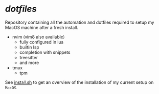 # _dotfiles_

Repository containing all the automation and dotfiles required to setup my MacOS machine after a fresh install.

- nvim (vim8 also available)
  - fully configured in lua
  - builtin lsp
  - completion with snippets
  - treesitter
  - and more
- tmux
  - tpm

See [install.sh](./install.sh) to get an overview of the installation of my current setup on `MacOS`.
